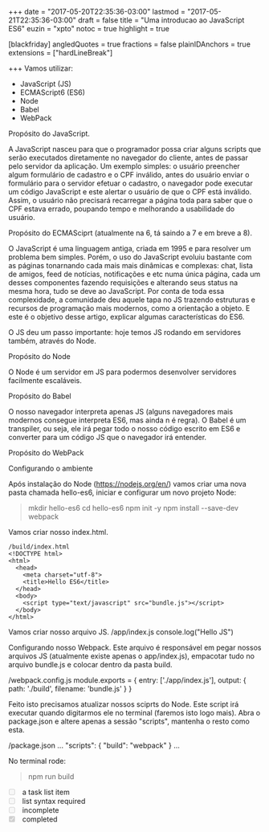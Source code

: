 +++
date = "2017-05-20T22:35:36-03:00"
lastmod = "2017-05-21T22:35:36-03:00"
draft = false
title = "Uma introducao ao JavaScript ES6"
euzin = "xpto"
notoc = true
highlight = true

[blackfriday]
  angledQuotes = true
  fractions = false
  plainIDAnchors = true
  extensions = ["hardLineBreak"]

+++
Vamos utilizar:

+ JavaScript (JS)
+ ECMAScript6 (ES6)
+ Node
+ Babel
+ WebPack

Propósito do JavaScript.

A JavaScript nasceu para que o programador possa criar alguns scripts que serão executados diretamente no navegador do cliente, antes de passar pelo servidor da aplicação. Um exemplo simples: o usuário preencher algum formulário de cadastro e o CPF inválido, antes do usuário enviar o formulário para o servidor efetuar o cadastro, o navegador pode executar um código JavaScript e este alertar o usuário de que o CPF está inválido. Assim, o usuário não precisará recarregar a página toda para saber que o CPF estava errado, poupando tempo e melhorando a usabilidade do usuário.

Propósito do ECMASciprt (atualmente na 6, tá saindo a 7 e em breve a 8).

O JavaScript é uma linguagem antiga, criada em 1995 e para resolver um problema bem simples. Porém, o uso do JavaScript evoluiu bastante com as páginas tonarnando cada mais mais dinâmicas e complexas: chat, lista de amigos, feed de notícias, notificações e etc numa única página, cada um desses componentes fazendo requisições e alterando seus status na mesma hora, tudo se deve ao JavaScript. Por conta de toda essa complexidade, a comunidade deu aquele tapa no JS trazendo estruturas e recursos de programação mais modernos, como a orientação a objeto. E este é o objetivo desse artigo, explicar algumas características do ES6.

O JS deu um passo importante: hoje temos JS rodando em servidores também, através do Node.

Propósito do Node

O Node é um servidor em JS para podermos desenvolver servidores facilmente escaláveis.

Propósito do Babel

O nosso navegador interpreta apenas JS (alguns navegadores mais modernos consegue interpreta ES6, mas ainda n é regra). O Babel é um transpiler, ou seja, ele irá pegar todo o nosso código escrito em ES6 e converter para um código JS que o navegador irá entender.

Propósito do WebPack

Configurando o ambiente

Após instalação do Node (https://nodejs.org/en/) vamos criar uma nova pasta chamada hello-es6, iniciar e configurar um novo projeto Node:

> mkdir hello-es6
> cd hello-es6
> npm init -y
> npm install --save-dev webpack

Vamos criar nosso index.html.

    /build/index.html
    <!DOCTYPE html>
    <html>
      <head>
        <meta charset="utf-8">
        <title>Hello ES6</title>
      </head>
      <body>
        <script type="text/javascript" src="bundle.js"></script>
      </body>
    </html>

Vamos criar nosso arquivo JS.
/app/index.js
console.log("Hello JS")

Configurando nosso Webpack. Este arquivo é responsável em pegar nossos arquivos JS (atualmente existe apenas o app/index.js), empacotar tudo no arquivo bundle.js e colocar dentro da pasta build.

/webpack.config.js
module.exports = {
  entry: ['./app/index.js'],
  output: {
    path: './build',
    filename: 'bundle.js'
  }
}

Feito isto precisamos atualizar nossos sciprts do Node. Este script irá executar quando digitarmos ele no terminal (faremos isto logo mais). Abra o package.json e altere apenas a sessão "scripts", mantenha o resto como esta.

/package.json
...
"scripts": {
  "build": "webpack"
}
...

No terminal rode:

> npm run build

<ul class="task-list">
<li><input type="checkbox" disabled="" class="task-list-item"> a task list item</li>
<li><input type="checkbox" disabled="" class="task-list-item"> list syntax required</li>
<li><input type="checkbox" disabled="" class="task-list-item"> incomplete</li>
<li><input type="checkbox" checked="" disabled="" class="task-list-item"> completed</li>
</ul>
